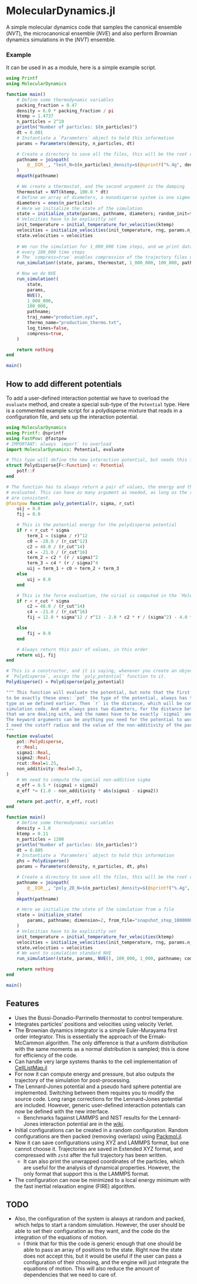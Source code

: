 # MolecularDynamics.jl

A simple molecular dynamics code that samples the canonical ensemble ($`NVT`$), the
microcanonical ensemble ($`NVE`$) and also perform Brownian dynamics simulations in the ($`NVT`$)
ensemble.

### Example

It can be used in as a module, here is a simple example script.

```julia
using Printf
using MolecularDynamics

function main()
    # Define some thermodynamic variables
    packing_fraction = 0.47
    density = 6.0 * packing_fraction / pi
    ktemp = 1.4737
    n_particles = 2^10
    println("Number of particles: $(n_particles)")
    dt = 0.001
    # Instantiate a `Parameters` object to hold this information
    params = Parameters(density, n_particles, dt)

    # Create a directory to save all the files, this will be the root directory
    pathname = joinpath(
        @__DIR__, "test_N=$(n_particles)_density=$(@sprintf("%.4g", density))"
    )
    mkpath(pathname)

    # We create a thermostat, and the second argument is the damping
    thermostat = NVT(ktemp, 100.0 * dt)
    # Define an array of diameters, a monodisperse system is one sigma
    diameters = ones(n_particles)
    # Here we initialize the state of the simulation
    state = initialize_state(params, pathname, diameters; random_init=true)
    # Velocities have to be explicitly set
    init_temperature = initial_temperature_for_velocities(ktemp)
    velocities = initialize_velocities(init_temperature, rng, params.n_particles, dimension)
    state.velocities = velocities
    
    # We run the simulation for 1_000_000 time steps, and we print data
    # every 100_000 time steps
    # The `compress=true` enables compression of the trajectory files using `zstd`
    run_simulation!(state, params, thermostat, 1_000_000, 100_000, pathname; compress=true)

    # Now we do NVE
    run_simulation!(
        state,
        params,
        NVE(),
        1_000_000,
        100_000,
        pathname;
        traj_name="production.xyz",
        thermo_name="production_thermo.txt",
        log_times=false,
        compress=true,
    )

    return nothing
end

main()
```

## How to add different potentials

To add a user-defined interaction potential we have to overload the `evaluate` method, and create
a special sub-type of the `Potential` type. Here is a commented example script for a polydisperse
mixture that reads in a configuration file, and sets up the interaction potential.

```julia
using MolecularDynamics
using Printf: @sprintf
using FastPow: @fastpow
# IMPORTANT: always `import` to overload
import MolecularDynamics: Potential, evaluate

# This type will define the new interaction potential, but needs this form
struct Polydisperse{F<:Function} <: Potential
    potf::F
end

# The function has to always return a pair of values, the energy and the force
# evaluated. This can have as many argument as needed, as long as the return values
# are consistent.
@fastpow function poly_potential(r, sigma, r_cut)
    uij = 0.0
    fij = 0.0

    # This is the potential energy for the polydisperse potential
    if r < r_cut * sigma
        term_1 = (sigma / r)^12
        c0 = -28.0 / (r_cut^12)
        c2 = 48.0 / (r_cut^14)
        c4 = -21.0 / (r_cut^16)
        term_2 = c2 * (r / sigma)^2
        term_3 = c4 * (r / sigma)^4
        uij = term_1 + c0 + term_2 + term_3
    else
        uij = 0.0
    end

    # This is the force evaluation, the virial is computed in the `MolecularDynamics.jl` code
    if r < r_cut * sigma
        c2 = 48.0 / (r_cut^14)
        c4 = -21.0 / (r_cut^16)
        fij = 12.0 * sigma^12 / r^13 - 2.0 * c2 * r / (sigma^2) - 4.0 * c4 * r^3 / (sigma^4)

    else
        fij = 0.0
    end

    # Always return this pair of values, in this order
    return uij, fij
end

# This is a constructor, and it is saying, whenever you create an object
# `Polydisperse`, assign the `poly_potential` function to it.
Polydisperse() = Polydisperse(poly_potential)

""" This function will evaluate the potential, but note that the first four arguments have
to be exactly these ones: `pot` the type of the potential, always has to be the same
type as we defined earlier. Then `r` is the distance, which will be computed by the
simulation code. And we always pass two diameters, for the distance between the two particles
that we are dealing with, and the names have to be exactly `sigma1` and `sigma2`.
The keyword arguments can be anything you need for the potential to work properly, in this case
I need the cutoff radius and the value of the non-additivity of the particles.
"""
function evaluate(
    pot::Polydisperse,
    r::Real;
    sigma1::Real,
    sigma2::Real;
    rcut::Real=1.25,
    non_additivity::Real=0.2,
)
    # We need to compute the special non-additive sigma
    σ_eff = 0.5 * (sigma1 + sigma2)
    σ_eff *= (1.0 - non_additivity * abs(sigma1 - sigma2))

    return pot.potf(r, σ_eff, rcut)
end

function main()
    # Define some thermodynamic variables
    density = 1.0
    ktemp = 0.11
    n_particles = 1200
    println("Number of particles: $(n_particles)")
    dt = 0.005
    # Instantiate a `Parameters` object to hold this information
    phs = Polydisperse()
    params = Parameters(density, n_particles, dt, phs)

    # Create a directory to save all the files, this will be the root directory
    pathname = joinpath(
        @__DIR__, "poly_2D_N=$(n_particles)_density=$(@sprintf("%.4g", density))"
    )
    mkpath(pathname)

    # Here we initialize the state of the simulation from a file
    state = initialize_state(
        params, pathname; dimension=2, from_file="snapshot_step_10000000.xyz"
    )
    # Velocities have to be explicitly set
    init_temperature = initial_temperature_for_velocities(ktemp)
    velocities = initialize_velocities(init_temperature, rng, params.n_particles, dimension)
    state.velocities = velocities
    # We want to simulation standard NVE
    run_simulation!(state, params, NVE(), 100_000, 1_000, pathname; compress=true)

    return nothing
end

main()
```

## Features

- Uses the Bussi-Donadio-Parrinello thermostat to control temperature.
- Integrates particles' positions and velocities using velocity Verlet.
- The Brownian dynamics integrator is a simple Euler-Murayama first order integrator. This is essentially the approach of the Ermak-McCammon algorithm. The only difference is that a uniform distribution with the same moments as a normal distribution is sampled; this is done for efficiency of the code.
- Can handle very large systems thanks to the cell implementation of [CellListMap.jl](https://github.com/m3g/CellListMap.jl)
- For now it can compute energy and pressure, but also outputs the trajectory of the simulation for post-processing.
- The Lennard-Jones potential and a pseudo hard sphere potential are implemented. Switching between them requires you to modify the source code. Long range corrections for the Lennard-Jones potential are included. However, generic user-defined interaction potentials can now be defined with the new interface.
  - Benchmarks fagainst LAMMPS and NIST results for the Lennard-Jones interaction potential are in the [wiki](https://github.com/edwinb-ai/MolecularDynamics.jl/wiki/Lennard%E2%80%90Jones-results).
- Initial configurations can be created in a random configuration. Random configurations are then packed (removing overlaps) using [Packmol.jl](https://github.com/m3g/Packmol.jl).
- Now it can save configurations using XYZ and LAMMPS format, but one cannot choose it. Trajectories are saved in Extended XYZ format, and compressed with `zstd` after the full trajectory has been written.
    - It can also print the unwrapped coordinates of the particles, which are useful for the analysis of dynamical properties. However, the only format that support this is the LAMMPS format.
- The configuration can now be minimized to a local energy minimum with the fast inertial relaxation engine (FIRE) algorithm.

## TODO
- Also, the configuration of the system is always at random and packed, which helps to start a random simulation. However, the user should be able to set their configuration as they want, and the code do the integration of the equations of motion.
    - I think that for this the code is generic enough that one should be able to pass an array of positions to the state. Right now the state does not accept this, but it would be useful if the user can pass a configuration of their choosing, and the engine will just integrate the equations of motion. This will also reduce the amount of dependencies that we need to care of.
